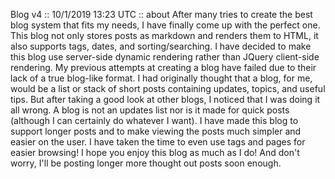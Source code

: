 Blog v4 :: 10/1/2019 13:23 UTC :: about
After many tries to create the best blog system that fits my needs, I have finally come up with the perfect one. This blog not only stores posts as markdown and renders them to HTML, it also supports tags, dates, and sorting/searching. I have decided to make this blog use server-side dynamic rendering rather than JQuery client-side rendering. My previous attempts at creating a blog have failed due to their lack of a true blog-like format. I had originally thought that a blog, for me, would be a list or stack of short posts containing updates, topics, and useful tips. But after taking a good look at other blogs, I noticed that I was doing it all wrong. A blog is not an updates list nor is it made for quick posts (although I can certainly do whatever I want). I have made this blog to support longer posts and to make viewing the posts much simpler and easier on the user. I have taken the time to even use tags and pages for easier browsing! I hope you enjoy this blog as much as I do! And don't worry, I'll be posting longer more thought out posts soon enough.